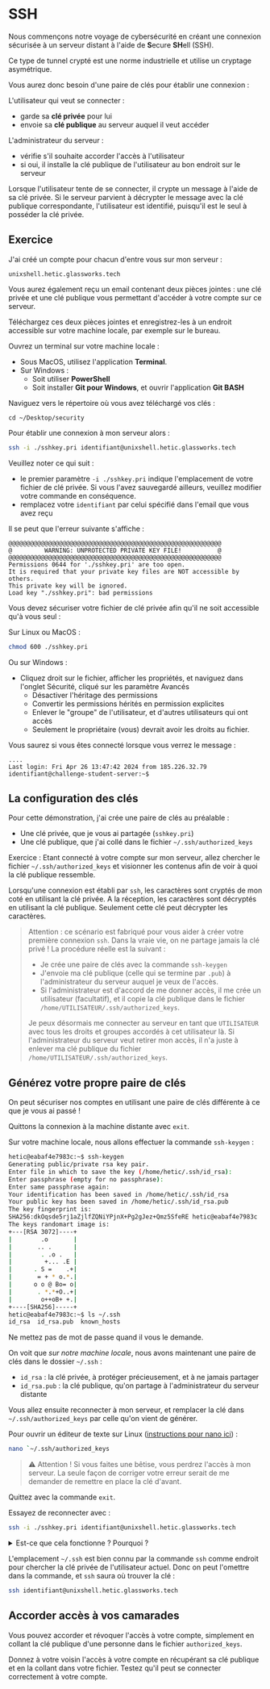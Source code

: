 # SSH

Nous commençons notre voyage de cybersécurité en créant une connexion sécurisée à un serveur distant à l'aide de **S**ecure **SH**ell (SSH).

Ce type de tunnel crypté est une norme industrielle et utilise un cryptage asymétrique.

Vous aurez donc besoin d'une paire de clés pour établir une connexion :

L'utilisateur qui veut se connecter :

* garde sa **clé privée** pour lui
* envoie sa **clé publique** au serveur auquel il veut accéder

L'administrateur du serveur :

* vérifie s'il souhaite accorder l'accès à l'utilisateur
* si oui, il installe la clé publique de l'utilisateur au bon endroit sur le serveur

Lorsque l'utilisateur tente de se connecter, il crypte un message à l'aide de sa clé privée. Si le serveur parvient à décrypter le message avec la clé publique correspondante, l'utilisateur est identifié, puisqu'il est le seul à posséder la clé privée.

## Exercice

J'ai créé un compte pour chacun d'entre vous sur mon serveur :

```
unixshell.hetic.glassworks.tech
```

Vous aurez également reçu un email contenant deux pièces jointes : une clé privée et une clé publique vous permettant d'accéder à votre compte sur ce serveur.

Téléchargez ces deux pièces jointes et enregistrez-les à un endroit accessible sur votre machine locale, par exemple sur le bureau.

Ouvrez un terminal sur votre machine locale :

* Sous MacOS, utilisez l'application **Terminal**.
* Sur Windows :
  * Soit utiliser **PowerShell**
  * Soit installer **Git pour Windows**, et ouvrir l'application **Git BASH**

Naviguez vers le répertoire où vous avez téléchargé vos clés :

```
cd ~/Desktop/security
```

Pour établir une connexion à mon serveur alors :

```bash
ssh -i ./sshkey.pri identifiant@unixshell.hetic.glassworks.tech
```

Veuillez noter ce qui suit :

* le premier paramètre `-i ./sshkey.pri` indique l'emplacement de votre fichier de clé privée. Si vous l'avez sauvegardé ailleurs, veuillez modifier votre commande en conséquence.
* remplacez votre `identifiant` par celui spécifié dans l'email que vous avez reçu

Il se peut que l'erreur suivante s'affiche :

```
@@@@@@@@@@@@@@@@@@@@@@@@@@@@@@@@@@@@@@@@@@@@@@@@@@@@@@@@@@@
@         WARNING: UNPROTECTED PRIVATE KEY FILE!          @
@@@@@@@@@@@@@@@@@@@@@@@@@@@@@@@@@@@@@@@@@@@@@@@@@@@@@@@@@@@
Permissions 0644 for './sshkey.pri' are too open.
It is required that your private key files are NOT accessible by others.
This private key will be ignored.
Load key "./sshkey.pri": bad permissions
```

Vous devez sécuriser votre fichier de clé privée afin qu'il ne soit accessible qu'à vous seul :

Sur Linux ou MacOS :

```bash
chmod 600 ./sshkey.pri
```

Ou sur Windows :

* Cliquez droit sur le fichier, afficher les propriétés, et naviguez dans l'onglet Sécurité, cliqué sur les paramètre Avancés
  * Désactiver l'héritage des permissions
  * Convertir les permissions hérités en permission explicites
  * Enlever le "groupe" de l'utilisateur, et d'autres utilisateurs qui ont accès
  * Seulement le propriétaire (vous) devrait avoir les droits au fichier.

Vous saurez si vous êtes connecté lorsque vous verrez le message :

```
....
Last login: Fri Apr 26 13:47:42 2024 from 185.226.32.79
identifiant@challenge-student-server:~$ 
```

## La configuration des clés

Pour cette démonstration, j'ai crée une paire de clés au préalable :

* Une clé privée, que je vous ai partagée (`sshkey.pri`)
* Une clé publique, que j'ai collé dans le fichier `~/.ssh/authorized_keys`

Exercice : Etant connecté à votre compte sur mon serveur, allez chercher le fichier `~/.ssh/authorized_keys` et visionner les contenus afin de voir à quoi la clé publique ressemble.

Lorsqu'une connexion est établi par `ssh`, les caractères sont cryptés de mon coté en utilisant la clé privée. A la réception, les caractères sont décryptés en utilisant la clé publique. Seulement cette clé peut décrypter les caractères.

> Attention : ce scénario est fabriqué pour vous aider à créer votre première connexion `ssh`. Dans la vraie vie, on ne partage jamais la clé privé ! La procédure réelle est la suivant :
>
> * Je crée une paire de clés avec la commande `ssh-keygen`
> * J'envoie ma clé publique (celle qui se termine par `.pub`) à l'administrateur du serveur auquel je veux de l'accès.
> * Si l'administrateur est d'accord de me donner accès, il me crée un utilisateur (facultatif), et il copie la clé publique dans le fichier `/home/UTILISATEUR/.ssh/authorized_keys`.
>
> Je peux désormais me connecter au serveur en tant que `UTILISATEUR` avec tous les droits et groupes accordés à cet utilisateur là. Si l'administrateur du serveur veut retirer mon accès, il n'a juste à enlever ma clé publique du fichier `/home/UTILISATEUR/.ssh/authorized_keys`.

## Générez votre propre paire de clés

On peut sécuriser nos comptes en utilisant une paire de clés différente à ce que je vous ai passé !

Quittons la connexion à la machine distante avec `exit`.

Sur votre machine locale, nous allons effectuer la commande `ssh-keygen` :

```bash
hetic@eabaf4e7983c:~$ ssh-keygen 
Generating public/private rsa key pair.
Enter file in which to save the key (/home/hetic/.ssh/id_rsa): 
Enter passphrase (empty for no passphrase): 
Enter same passphrase again: 
Your identification has been saved in /home/hetic/.ssh/id_rsa
Your public key has been saved in /home/hetic/.ssh/id_rsa.pub
The key fingerprint is:
SHA256:dkOqsde5rj1aZjlfZQNiYPjnX+Pg2gJez+Qmz5SfeRE hetic@eabaf4e7983c
The keys randomart image is:
+---[RSA 3072]----+
|        .o       |
|       .. .      |
|        . .o .   |
|         +... .E |
|      . S =    .+|
|       = + * o.*.|
|      o o @ Bo= o|
|       . *.*+O..+|
|        o++oB+ +.|
+----[SHA256]-----+
hetic@eabaf4e7983c:~$ ls ~/.ssh
id_rsa  id_rsa.pub  known_hosts
```

Ne mettez pas de mot de passe quand il vous le demande.

On voit que _sur notre machine locale_, nous avons maintenant une paire de clés dans le dossier `~/.ssh` :

* `id_rsa` : la clé privée, à protéger précieusement, et à ne jamais partager
* `id_rsa.pub` : la clé publique, qu'on partage à l'administrateur du serveur distante

Vous allez ensuite reconnecter à mon serveur, et remplacer la clé dans `~/.ssh/authorized_keys` par celle qu'on vient de générer.

Pour ouvrir un éditeur de texte sur Linux ([instructions pour nano ici](https://docs.glassworks.tech/unix-shell/fichiers-et-repertoires/030-fichiers/edition#nano-ou-pico)) :

```bash
nano `~/.ssh/authorized_keys
```

> :warning: Attention ! Si vous faites une bêtise, vous perdrez l'accès à mon serveur. La seule façon de corriger votre erreur serait de me demander de remettre en place la clé d'avant.

Quittez avec la commande `exit`.

Essayez de reconnecter avec :

```bash
ssh -i ./sshkey.pri identifiant@unixshell.hetic.glassworks.tech
```

<details>

<summary>Est-ce que cela fonctionne ? Pourquoi ?</summary>

La paire de clés ne correspond plus !! Ma clé privée qui se trouve à `./sshkey.pri` ne correspond pas avec la nouvelle clé dans \`\~/.ssh/authorized\_keys\`.

Afin d'établir une connexion avec la bonne clé privée il faut plutôt utiliser :

```bash
ssh -i `~/.ssh/id_rsa` identifiant@unixshell.hetic.glassworks.tech
```

</details>

L'emplacement `~/.ssh` est bien connu par la commande `ssh` comme endroit pour chercher la clé privée de l'utilisateur actuel. Donc on peut l'omettre dans la commande, et `ssh` saura où trouver la clé :

```bash
ssh identifiant@unixshell.hetic.glassworks.tech
```

## Accorder accès à vos camarades

Vous pouvez accorder et révoquer l'accès à votre compte, simplement en collant la clé publique d'une personne dans le fichier `authorized_keys`.

Donnez à votre voisin l'accès à votre compte en récupérant sa clé publique et en la collant dans votre fichier. Testez qu'il peut se connecter correctement à votre compte.
